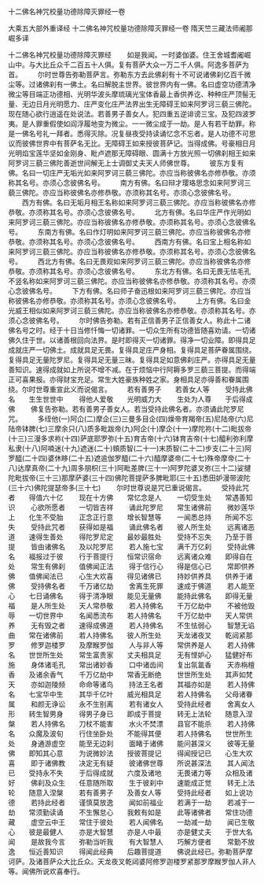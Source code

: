 十二佛名神咒校量功德除障灭罪经一卷


大乘五大部外重译经
十二佛名神咒校量功德除障灭罪经一卷
隋天竺三藏法师阇那崛多译
　　

十二佛名神咒校量功德除障灭罪经
　　如是我闻。一时婆伽婆。住王舍城耆阇崛山中。与大比丘众千二百五十人俱。复有菩萨大众一万二千人俱。阿逸多菩萨为首。
　　尔时世尊告弥勒菩萨言。弥勒东方去此佛刹有十不可说诸佛刹亿百千微尘等。过诸佛刹有一佛土。名曰解脱主世界。彼世界内有一佛。名曰虚空功德清净微尘等目端正功德相、光明华波头摩琉璃光宝体香最上香供养讫、种种庄严顶髻无量、无边日月光明愿力、庄严变化庄严法界出生无障碍王如来阿罗诃三藐三佛陀。现在随心欲行逍遥在处说法。若善男子善女人。犯四重五逆诽谤三宝。及犯四波罗夷。是人罪重假使如阎浮履地变为微尘。一一微尘成于一劫。是人有若干劫罪。称是一佛名号礼一拜者。悉得灭除。况复昼夜受持读诵忆念不忘者。是人功德不可思议而彼佛世界中有菩萨名无比。无障碍王如来授彼菩萨记。当得成佛。号豪相日月光明焰宝莲华坚如金刚身、毗卢遮那无障碍眼、圆满十方放光照一切佛刹相王如来阿罗诃三藐三佛陀善逝世间解无上士调御丈夫天人师佛世尊。
　　彼东方复有佛。名曰一切庄严无垢光如来阿罗诃三藐三佛陀。亦应当称彼佛名亦修恭敬。亦须称其名号。亦须心念彼佛名号。
　　南方有佛。名曰辩才璎珞思念如来阿罗诃三藐三佛陀。亦应当称彼佛名亦修恭敬。亦须称其名号。亦须心念彼佛名号。
　　西方有佛。名曰无垢月相王名称如来阿罗诃三藐三佛陀。亦应当称彼佛名亦修恭敬。亦须称其名号。亦须心念彼佛名号。
　　北方有佛。名曰华庄严作光明如来阿罗诃三藐三佛陀。亦应当称彼佛名亦修恭敬。亦须称其名号。亦须心念彼佛名号。
　　东南方有佛。名曰作灯明如来阿罗诃三藐三佛陀。亦应当称彼佛名亦修恭敬。亦须称其名号。亦须心念彼佛名号。
　　西南方有佛。名曰宝上相名称如来阿罗诃三藐三佛陀。亦应当称彼佛名亦修恭敬。亦须称其名号。亦须心念彼佛名号。
　　西北方有佛。名曰无畏观如来阿罗诃三藐三佛陀。亦应当称彼佛名亦修恭敬。亦须称其名号。亦须心念彼佛名号。
　　东北方有佛。名曰无畏无怯毛孔不竖名称如来阿罗诃三藐三佛陀。亦应当称彼佛名亦修恭敬。亦须称其名号。亦须心念彼佛名号。
　　下方有佛。名曰师子奋迅根如来阿罗诃三藐三佛陀。亦应当称彼佛名亦修恭敬。亦须称其名号。亦须心念彼佛名号。
　　上方有佛。名曰金光威王相似如来阿罗诃三藐三佛陀。亦应当称彼佛名亦修恭敬。亦须称其名号。亦须心念彼佛名号。
　　尔时佛告弥勒。若有正信善男子正信善女人。称此十二诸佛名号之时。经于十日当修忏悔一切诸罪。一切众生所有功德皆随喜劝请。一切诸佛久住于世。以诸善根回向法界。是时即得灭一切诸罪。得净一切业障。即得具足成就庄严一切佛土。成就具足无畏。复得具足庄严身相。复得具足菩萨眷属围绕。复得具足无量陀罗尼。复得具足无量三昧。复得具足如意佛刹庄严。亦得具足无量善知识。速得成就如上所说不增不减。在于烦恼中行阿耨多罗三藐三菩提。而得端正可喜果报。亦得财宝充足。常生大姓豪族种姓之家。身相具足亦得善和眷属围绕。尔时世尊重宣此义而说偈言。
　　若有善男子　　若善女人等
　　受持此佛名　　生生世世中
　　得他人爱敬　　光明威力大
　　生处为人尊　　于后得成佛
　　佛复告弥勒。若有善男子善女人。若当受持此佛名者。亦须诵此陀罗尼咒。
　　多绖他(一)阿仚(二)摩企(三)三曼多目企(四)燥帝育羯帝(五)尼陆帝(六)尼陆帝钵脾(七)三摩余只(八)质多毗跋帝(九)阿企(十)摩企(十一)摩陀祢(十二)毗拔帝(十三)三漫多求祢(十四)萨底耶罗弥(十五)育吉帝(十六)钵育吉帝(十七)醯利弥利摩私隶(十八)阿喃迷(十九)遮迷(二十)頞质智(二十一)末质智(二十二)步支(二十三)阿罗醯(二十四)婆休眵(二十五)遮逾伽罗醯(二十六)醯摩婆帝(二十七)殊帝摩帝(二十八)达摩真帝(二十九)周多朋枳(三十)阿毗差脾(三十一)阿罗陀婆叉弥(三十二)娑揵陀毗拔帝(三十三)那摩萨婆(三十四)佛陀菩提萨多脾毗耶(三十五)悉田妒漫带波陀(三十六)佛陀提瑟帝多(三十七)
　　尔时世尊说是咒已重说偈言。
　　受持此咒者　　得值六十亿
　　现在十方佛　　常忆念是人
　　一切受生处　　常遇善知识
　　心欲所愿者　　一切皆吉祥
　　诵此陀罗尼　　常生诸佛前
　　微妙莲华上　　化生不受胎
　　正念正行意　　增长智慧等
　　一闻悉总持　　所闻不忘失
　　受持此咒者　　获得如是福
　　诵此佛名者　　彼人所生处
　　远离诸恶道　　速得生善处
　　得陀罗尼定　　最妙最胜处
　　受持不忘失　　乃至于菩提
　　皆由诸佛名　　及以陀罗尼
　　若人施七宝　　满千万亿刹
　　受持此佛名　　福报过于彼
　　行于菩提行　　恒常识宿命
　　远离诸众难　　即得自在处
　　常生有佛刹　　值佛闻正法
　　得于信行心　　得是信心已
　　常即供养佛　　值佛闻法已
　　心生大欢喜　　得见诸佛已
　　持妙供养具　　供养于诸佛
　　受持佛名者　　千万诸亿劫
　　舍离生死罪　　速成于佛道
　　若人能至心　　七日诵佛名
　　得于清净眼　　能见无量佛
　　能持此佛名　　即得无量福
　　是人所生处　　天人常恭敬
　　若人持佛名　　千万亿劫中
　　不被他毁辱　　一切世界中
　　名闻悉流布　　若人持佛名
　　千万亿劫中　　天人常供养
　　无有毁之者　　速得成佛道
　　若人持佛名　　不生怯弱心
　　智慧无谄曲　　常在诸佛前
　　若人持佛名　　彼人所生处
　　天龙诸夜叉　　乾闼紧那罗
　　修罗迦楼罗　　及摩睺罗伽
　　人与非人等　　常供养是人
　　若人持佛名　　世世所生处
　　常生富贵家　　丈夫相具足
　　无有悭妒心　　猛健好布施
　　身体诸毛孔　　常出诸妙香
　　口中诸齿间　　复出氛氲香
　　天赤栴檀香　　及诸余香气
　　千万亿劫中　　常香无断绝
　　世世所生处　　其声如梵天
　　亦如迦陵频　　命命等诸鸟
　　持法王名者　　其福亦如是
　　若人持佛名　　七宝华中生
　　其华千亿叶　　威光相具足
　　若人持佛名　　父母诸眷属
　　和颜无诤讼　　永不生别离
　　若有诸女人　　受持此经者
　　舍离女人形　　转生智男身
　　得男子身已　　即成于菩提
　　转无上法轮　　随意入涅槃
　　若人持佛名　　刀杖不能害
　　水火不焚漂　　县官不能杀
　　若人持佛名　　众魔及波旬
　　行住坐卧处　　不能得其便
　　若人持佛名　　世世所生处
　　身通游虚空　　能至无边刹
　　面睹于诸佛　　能问甚深义
　　彼等无量佛　　即知其心意
　　为说微妙法　　授彼菩提记
　　得闻授记已　　心生大欢喜
　　即于诸佛教　　决定无有疑
　　彼诸佛世尊　　所说甚深法
　　其人闻法已　　受持永不失
　　于后得成就　　六度及诸地
　　无畏诸力等　　众相及诸好
　　佛刹及众生　　任意随所取
　　生于彼刹中　　速能成正觉
　　转无上法轮　　随意入涅槃
　　若有善男子　　及善女人等
　　受持此经者　　如上说功德
　　若持此经者　　谨慎莫放逸
　　闻如前福业　　若满于一劫
　　若减于一劫　　常须勤读诵
　　不生懈怠心　　我敕有如是
　　此等诸佛者　　常住功德藏
　　虚空云中王　　常住于彼处
　　若人闻佛名　　一劫减一劫
　　闻已生敬心　　彼是最健人
　　亦是大智慧　　亦是人中最
　　亦是健丈夫　　于世大名闻
　　是故我今言　　弥勒当听我
　　有大智慧人　　巧解方便者
　　常勤不放逸　　恒近善知识
　　得闻此经典　　后趣菩提道
　　佛说此经已。弥勒菩萨摩诃萨。及诸菩萨众大比丘众。天龙夜叉乾闼婆阿修罗迦楼罗紧那罗摩睺罗伽人非人等。闻佛所说欢喜奉行。
